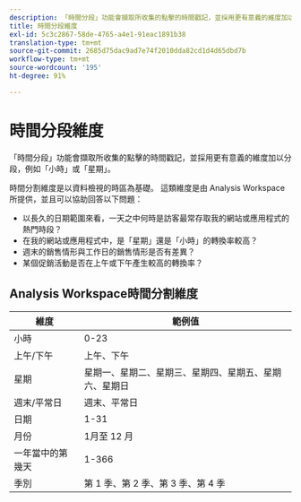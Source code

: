 ```yaml
---
description: 「時間分段」功能會擷取所收集的點擊的時間戳記，並採用更有意義的維度加以分段，例如「小時」或「星期」。
title: 時間分段維度
exl-id: 5c3c2867-58de-4765-a4e1-91eac1891b38
translation-type: tm+mt
source-git-commit: 2685d75dac9ad7e74f2010dda82cd1d4d65dbd7b
workflow-type: tm+mt
source-wordcount: '195'
ht-degree: 91%

---
```


# 時間分段維度

「時間分段」功能會擷取所收集的點擊的時間戳記，並採用更有意義的維度加以分段，例如「小時」或「星期」。

時間分割維度是以資料檢視的時區為基礎。 這類維度是由 Analysis Workspace 所提供，並且可以協助回答以下問題：

* 以長久的日期範圍來看，一天之中何時是訪客最常存取我的網站或應用程式的熱門時段？
* 在我的網站或應用程式中，是「星期」還是「小時」的轉換率較高？
* 週末的銷售情形與工作日的銷售情形是否有差異？
* 某個促銷活動是否在上午或下午產生較高的轉換率？

## Analysis Workspace時間分割維度

| 維度 | 範例值 |
|--- |--- |
| 小時 | 0-23 |
| 上午/下午 | 上午、下午 |
| 星期 | 星期一、星期二、星期三、星期四、星期五、星期六、星期日 |
| 週末/平常日 | 週末、平常日 |
| 日期 | 1-31 |
| 月份 | 1月至 12 月 |
| 一年當中的第幾天 | 1-366 |
| 季別 | 第 1 季、第 2 季、第 3 季、第 4 季 |
